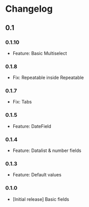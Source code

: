 # Changelog

## 0.1

### 0.1.10

* Feature: Basic Multiselect

### 0.1.8

* Fix: Repeatable inside Repeatable

### 0.1.7

* Fix: Tabs

### 0.1.5

* Feature: DateField

### 0.1.4

* Feature: Datalist & number fields

### 0.1.3

* Feature: Default values

### 0.1.0

* [Initial release] Basic fields
